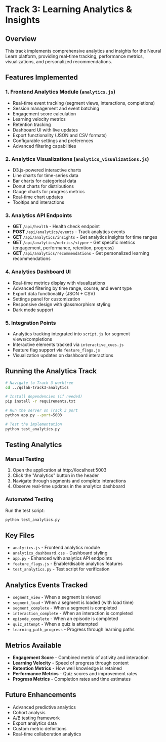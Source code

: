 # Track 3: Learning Analytics & Insights

## Overview
This track implements comprehensive analytics and insights for the Neural Learn platform, providing real-time tracking, performance metrics, visualizations, and personalized recommendations.

## Features Implemented

### 1. Frontend Analytics Module (`analytics.js`)
- Real-time event tracking (segment views, interactions, completions)
- Session management and event batching
- Engagement score calculation
- Learning velocity metrics
- Retention tracking
- Dashboard UI with live updates
- Export functionality (JSON and CSV formats)
- Configurable settings and preferences
- Advanced filtering capabilities

### 2. Analytics Visualizations (`analytics_visualizations.js`)
- D3.js-powered interactive charts
- Line charts for time-series data
- Bar charts for categorical data
- Donut charts for distributions
- Gauge charts for progress metrics
- Real-time chart updates
- Tooltips and interactions

### 3. Analytics API Endpoints
- **GET** `/api/health` - Health check endpoint
- **POST** `/api/analytics/events` - Track analytics events
- **GET** `/api/analytics/insights` - Get analytics insights for time ranges
- **GET** `/api/analytics/metrics/<type>` - Get specific metrics (engagement, performance, retention, progress)
- **GET** `/api/analytics/recommendations` - Get personalized learning recommendations

### 4. Analytics Dashboard UI
- Real-time metrics display with visualizations
- Advanced filtering by time range, course, and event type
- Export data functionality (JSON + CSV)
- Settings panel for customization
- Responsive design with glassmorphism styling
- Dark mode support

### 5. Integration Points
- Analytics tracking integrated into `script.js` for segment views/completions
- Interactive elements tracked via `interactive_cues.js`
- Feature flag support via `feature_flags.js`
- Visualization updates on dashboard interactions

## Running the Analytics Track

```bash
# Navigate to Track 3 worktree
cd ../qslab-track3-analytics

# Install dependencies (if needed)
pip install -r requirements.txt

# Run the server on Track 3 port
python app.py --port=5003

# Test the implementation
python test_analytics.py
```

## Testing Analytics

### Manual Testing
1. Open the application at http://localhost:5003
2. Click the "Analytics" button in the header
3. Navigate through segments and complete interactions
4. Observe real-time updates in the analytics dashboard

### Automated Testing
Run the test script:
```bash
python test_analytics.py
```

## Key Files
- `analytics.js` - Frontend analytics module
- `analytics_dashboard.css` - Dashboard styling
- `app.py` - Enhanced with analytics API endpoints
- `feature_flags.js` - Enable/disable analytics features
- `test_analytics.py` - Test script for verification

## Analytics Events Tracked
- `segment_view` - When a segment is viewed
- `segment_load` - When a segment is loaded (with load time)
- `segment_complete` - When a segment is completed
- `interaction_complete` - When an interaction is completed
- `episode_complete` - When an episode is completed
- `quiz_attempt` - When a quiz is attempted
- `learning_path_progress` - Progress through learning paths

## Metrics Available
- **Engagement Score** - Combined metric of activity and interaction
- **Learning Velocity** - Speed of progress through content
- **Retention Metrics** - How well knowledge is retained
- **Performance Metrics** - Quiz scores and improvement rates
- **Progress Metrics** - Completion rates and time estimates

## Future Enhancements
- Advanced predictive analytics
- Cohort analysis
- A/B testing framework
- Export analytics data
- Custom metric definitions
- Real-time collaboration analytics